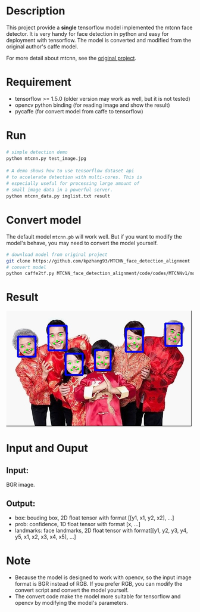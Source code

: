 
# Description
This project provide a **single** tensorflow model implemented the mtcnn face detector.
 It is very handy for face detection in python and easy for deployment with tensorflow.
 The model is converted and modified from the original author's caffe model.
 
 For more detail about mtcnn, see the
  [original project](https://github.com/kpzhang93/MTCNN_face_detection_alignment).

# Requirement
- tensorflow >= 1.5.0 (older version may work as well, but it is not tested)
- opencv python binding (for reading image and show the result)
- pycaffe (for convert model from caffe to tensorflow)

# Run
```bash
# simple detection demo
python mtcnn.py test_image.jpg

# A demo shows how to use tensorflow dataset api
# to accelerate detection with multi-cores. This is
# especially useful for processing large amount of
# small image data in a powerful server.
python mtcnn_data.py imglist.txt result
```

# Convert model
The default model `mtcnn.pb` will work well. But if you want to modify the model's behave, you may need
to convert the model yourself.
```bash
# download model from original project
git clone https://github.com/kpzhang93/MTCNN_face_detection_alignment
# convert model
python caffe2tf.py MTCNN_face_detection_alignment/code/codes/MTCNNv1/model ./mtcnn.pb
```

# Result
![result.jpg](./result.jpg)

# Input and Ouput
## Input: 
 BGR image.
## Output:
- box: bouding box, 2D float tensor with format [[y1, x1, y2, x2], ...]
- prob: confidence, 1D float tensor with format [x, ...]
- landmarks: face landmarks, 2D float tensor with format[[y1, y2, y3, y4, y5, x1, x2, x3, x4, x5], ...]

# Note
- Because the model is designed to work with opencv, so the input image format is BGR instead of RGB. If 
you prefer RGB, you can modify the convert script and convert the model yourself.
- The convert code make the model more suitable for tensorflow and opencv by modifying the model's parameters. 
